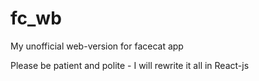 # fc_wb
My unofficial web-version for facecat app

Please be patient and polite - I will rewrite it all in React-js
